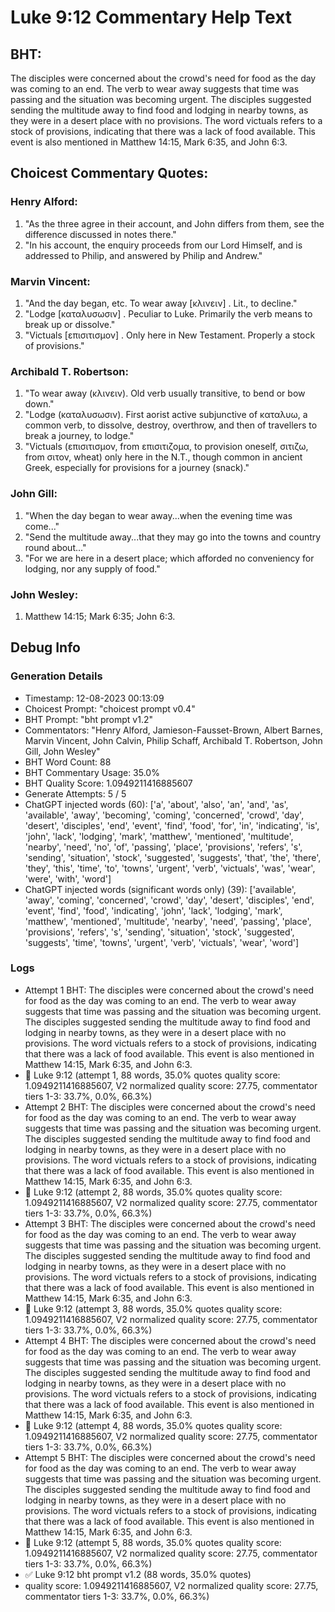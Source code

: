 # Luke 9:12 Commentary Help Text

## BHT:
The disciples were concerned about the crowd's need for food as the day was coming to an end. The verb to wear away suggests that time was passing and the situation was becoming urgent. The disciples suggested sending the multitude away to find food and lodging in nearby towns, as they were in a desert place with no provisions. The word victuals refers to a stock of provisions, indicating that there was a lack of food available. This event is also mentioned in Matthew 14:15, Mark 6:35, and John 6:3.

## Choicest Commentary Quotes:
### Henry Alford:
1. "As the three agree in their account, and John differs from them, see the difference discussed in notes there."
2. "In his account, the enquiry proceeds from our Lord Himself, and is addressed to Philip, and answered by Philip and Andrew."

### Marvin Vincent:
1. "And the day began, etc. To wear away [κλινειν] . Lit., to decline." 
2. "Lodge [καταλυσωσιν] . Peculiar to Luke. Primarily the verb means to break up or dissolve." 
3. "Victuals [επισιτισμον] . Only here in New Testament. Properly a stock of provisions."

### Archibald T. Robertson:
1. "To wear away (κλινειν). Old verb usually transitive, to bend or bow down."
2. "Lodge (καταλυσωσιν). First aorist active subjunctive of καταλυω, a common verb, to dissolve, destroy, overthrow, and then of travellers to break a journey, to lodge."
3. "Victuals (επισιτισμον, from επισιτιζομα, to provision oneself, σιτιζω, from σιτον, wheat) only here in the N.T., though common in ancient Greek, especially for provisions for a journey (snack)."

### John Gill:
1. "When the day began to wear away...when the evening time was come..." 
2. "Send the multitude away...that they may go into the towns and country round about..."
3. "For we are here in a desert place; which afforded no conveniency for lodging, nor any supply of food."

### John Wesley:
1.  Matthew 14:15; Mark 6:35; John 6:3.



## Debug Info
### Generation Details
- Timestamp: 12-08-2023 00:13:09
- Choicest Prompt: "choicest prompt v0.4"
- BHT Prompt: "bht prompt v1.2"
- Commentators: "Henry Alford, Jamieson-Fausset-Brown, Albert Barnes, Marvin Vincent, John Calvin, Philip Schaff, Archibald T. Robertson, John Gill, John Wesley"
- BHT Word Count: 88
- BHT Commentary Usage: 35.0%
- BHT Quality Score: 1.0949211416885607
- Generate Attempts: 5 / 5
- ChatGPT injected words (60):
	['a', 'about', 'also', 'an', 'and', 'as', 'available', 'away', 'becoming', 'coming', 'concerned', 'crowd', 'day', 'desert', 'disciples', 'end', 'event', 'find', 'food', 'for', 'in', 'indicating', 'is', 'john', 'lack', 'lodging', 'mark', 'matthew', 'mentioned', 'multitude', 'nearby', 'need', 'no', 'of', 'passing', 'place', 'provisions', 'refers', 's', 'sending', 'situation', 'stock', 'suggested', 'suggests', 'that', 'the', 'there', 'they', 'this', 'time', 'to', 'towns', 'urgent', 'verb', 'victuals', 'was', 'wear', 'were', 'with', 'word']
- ChatGPT injected words (significant words only) (39):
	['available', 'away', 'coming', 'concerned', 'crowd', 'day', 'desert', 'disciples', 'end', 'event', 'find', 'food', 'indicating', 'john', 'lack', 'lodging', 'mark', 'matthew', 'mentioned', 'multitude', 'nearby', 'need', 'passing', 'place', 'provisions', 'refers', 's', 'sending', 'situation', 'stock', 'suggested', 'suggests', 'time', 'towns', 'urgent', 'verb', 'victuals', 'wear', 'word']

### Logs
- Attempt 1 BHT: The disciples were concerned about the crowd's need for food as the day was coming to an end. The verb to wear away suggests that time was passing and the situation was becoming urgent. The disciples suggested sending the multitude away to find food and lodging in nearby towns, as they were in a desert place with no provisions. The word victuals refers to a stock of provisions, indicating that there was a lack of food available. This event is also mentioned in Matthew 14:15, Mark 6:35, and John 6:3.
- 🔄 Luke 9:12 (attempt 1, 88 words, 35.0% quotes quality score: 1.0949211416885607, V2 normalized quality score: 27.75, commentator tiers 1-3: 33.7%, 0.0%, 66.3%)
- Attempt 2 BHT: The disciples were concerned about the crowd's need for food as the day was coming to an end. The verb to wear away suggests that time was passing and the situation was becoming urgent. The disciples suggested sending the multitude away to find food and lodging in nearby towns, as they were in a desert place with no provisions. The word victuals refers to a stock of provisions, indicating that there was a lack of food available. This event is also mentioned in Matthew 14:15, Mark 6:35, and John 6:3.
- 🔄 Luke 9:12 (attempt 2, 88 words, 35.0% quotes quality score: 1.0949211416885607, V2 normalized quality score: 27.75, commentator tiers 1-3: 33.7%, 0.0%, 66.3%)
- Attempt 3 BHT: The disciples were concerned about the crowd's need for food as the day was coming to an end. The verb to wear away suggests that time was passing and the situation was becoming urgent. The disciples suggested sending the multitude away to find food and lodging in nearby towns, as they were in a desert place with no provisions. The word victuals refers to a stock of provisions, indicating that there was a lack of food available. This event is also mentioned in Matthew 14:15, Mark 6:35, and John 6:3.
- 🔄 Luke 9:12 (attempt 3, 88 words, 35.0% quotes quality score: 1.0949211416885607, V2 normalized quality score: 27.75, commentator tiers 1-3: 33.7%, 0.0%, 66.3%)
- Attempt 4 BHT: The disciples were concerned about the crowd's need for food as the day was coming to an end. The verb to wear away suggests that time was passing and the situation was becoming urgent. The disciples suggested sending the multitude away to find food and lodging in nearby towns, as they were in a desert place with no provisions. The word victuals refers to a stock of provisions, indicating that there was a lack of food available. This event is also mentioned in Matthew 14:15, Mark 6:35, and John 6:3.
- 🔄 Luke 9:12 (attempt 4, 88 words, 35.0% quotes quality score: 1.0949211416885607, V2 normalized quality score: 27.75, commentator tiers 1-3: 33.7%, 0.0%, 66.3%)
- Attempt 5 BHT: The disciples were concerned about the crowd's need for food as the day was coming to an end. The verb to wear away suggests that time was passing and the situation was becoming urgent. The disciples suggested sending the multitude away to find food and lodging in nearby towns, as they were in a desert place with no provisions. The word victuals refers to a stock of provisions, indicating that there was a lack of food available. This event is also mentioned in Matthew 14:15, Mark 6:35, and John 6:3.
- 🔄 Luke 9:12 (attempt 5, 88 words, 35.0% quotes quality score: 1.0949211416885607, V2 normalized quality score: 27.75, commentator tiers 1-3: 33.7%, 0.0%, 66.3%)
- ✅ Luke 9:12 bht prompt v1.2 (88 words, 35.0% quotes)
- quality score: 1.0949211416885607, V2 normalized quality score: 27.75, commentator tiers 1-3: 33.7%, 0.0%, 66.3%)